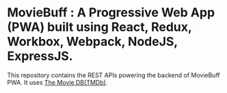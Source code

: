 # MovieBuff : A Progressive Web App (PWA) built using React, Redux, Workbox, Webpack, NodeJS, ExpressJS.

This repository contains the REST APIs powering the backend of MovieBuff PWA.
It uses [The Movie DB(TMDb)](https://www.themoviedb.org/). 
